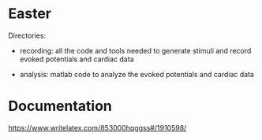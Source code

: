 Easter
======

Directories:

- recording: all the code and tools needed to generate stimuli and record evoked potentials and cardiac data

- analysis: matlab code to analyze the evoked potentials and cardiac data

Documentation
=============

https://www.writelatex.com/853000hqggss#/1910598/

